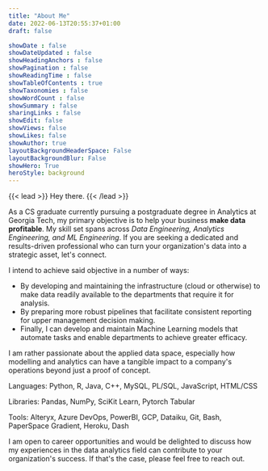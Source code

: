 ```yaml
---
title: "About Me"
date: 2022-06-13T20:55:37+01:00
draft: false

showDate : false
showDateUpdated : false
showHeadingAnchors : false
showPagination : false
showReadingTime : false
showTableOfContents : true
showTaxonomies : false 
showWordCount : false
showSummary : false
sharingLinks : false
showEdit: false
showViews: false
showLikes: false
showAuthor: true
layoutBackgroundHeaderSpace: False
layoutBackgroundBlur: False
showHero: True
heroStyle: background
---
```

{{< lead >}}
Hey there.
{{< /lead >}}

As a CS graduate currently pursuing a postgraduate degree in Analytics at Georgia Tech, my primary objective is to help your business **make data profitable**. My skill set spans across _Data Engineering, Analytics Engineering, and ML Engineering_. If you are seeking a dedicated and results-driven professional who can turn your organization's data into a strategic asset, let's connect.

I intend to achieve said objective in a number of ways:
- By developing and maintaining the infrastructure (cloud or otherwise) to make data readily available to the departments that require it for analysis.
- By preparing more robust pipelines that facilitate consistent reporting for upper management decision making.
- Finally, I can develop and maintain Machine Learning models that automate tasks and enable departments to achieve greater efficacy.

I am rather passionate about the applied data space, especially how modelling and analytics can have a tangible impact to a company's operations beyond just a proof of concept.

Languages: Python, R, Java, C++, MySQL, PL/SQL, JavaScript, HTML/CSS

Libraries: Pandas, NumPy, SciKit Learn, Pytorch Tabular

Tools: Alteryx, Azure DevOps, PowerBI, GCP, Dataiku, Git, Bash, PaperSpace Gradient, Heroku, Dash

I am open to career opportunities and would be delighted to discuss how my experiences in the data analytics field can contribute to your organization's success. If that's the case, please feel free to reach out.
